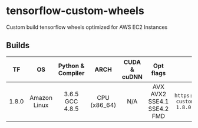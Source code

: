 # tensorflow-custom-wheels
Custom build tensorflow wheels optimized for AWS EC2 Instances

## Builds
| TF  |      OS      | Python & Compiler |     ARCH     | CUDA & cuDNN |          Opt flags         |                                                                        Install Command                                                                        |                                                                      Download Wheel                                                                     |
|:---:|:------------:|:-----------------:|:------------:|:------------:|:--------------------------:|:-------------------------------------------------------------------------------------------------------------------------------------------------------------:|:-------------------------------------------------------------------------------------------------------------------------------------------------------:|
|1.8.0| Amazon Linux |  3.6.5 GCC 4.8.5  | CPU (x86_64) |      N/A     | AVX AVX2 SSE4.1 SSE4.2 FMD | `pip install https://github.com/chenchen2015/tensorflow-custom-wheels/raw/master/1.8.0/tensorflow-1.8.0-cp36-cp36m-SSE41-SSE42-FMD-AVX-AVX2-linux_x86_64.whl` | [Link](https://github.com/chenchen2015/tensorflow-custom-wheels/raw/master/1.8.0/tensorflow-1.8.0-cp36-cp36m-SSE41-SSE42-FMD-AVX-AVX2-linux_x86_64.whl) |
